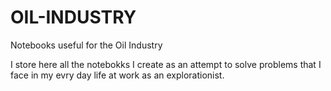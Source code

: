 # OIL-INDUSTRY
Notebooks useful for the Oil Industry

I store here all the notebokks I create as an attempt to solve problems that I face in my evry day life at work as an explorationist.
